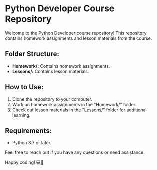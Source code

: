 # Python Developer Course Repository

Welcome to the Python Developer course repository! This repository contains homework assignments and lesson materials from the course.

## Folder Structure:
- **Homework/:** Contains homework assignments.
- **Lessons/:** Contains lesson materials.

## How to Use:
1. Clone the repository to your computer.
2. Work on homework assignments in the "Homework/" folder.
3. Check out lesson materials in the "Lessons/" folder for additional learning.

## Requirements:
- Python 3.7 or later.

Feel free to reach out if you have any questions or need assistance.

Happy coding! 💻🚀

